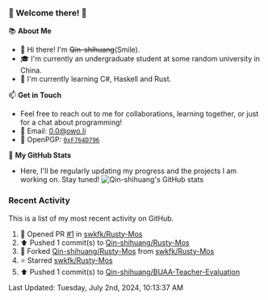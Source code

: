 ### 🌟 Welcome there! 🌟

📚 **About Me**
- 👋 Hi there! I'm ~~Qin-shihuang~~(Smile).
- 🎓 I'm currently an undergraduate student at some random university in China.
- 🌱 I'm currently learning C#, Haskell and Rust.

📫 **Get in Touch**
- Feel free to reach out to me for collaborations, learning together, or just for a chat about programming!
- 📩 Email: 0.0@owo.li
- 🔑 OpenPGP: [`0xF764D796`](https://keys.openpgp.org/vks/v1/by-fingerprint/99D5AF94A1585E16E14895EFBF6C0BF4F764D796)


📝 **My GitHub Stats**
- Here, I'll be regularly updating my progress and the projects I am working on. Stay tuned!
![Qin-shihuang's GitHub stats](https://github-readme-stats.vercel.app/api?username=Qin-shihuang&show_icons=true)

### Recent Activity

This is a list of my most recent activity on GitHub.

<!--RECENT_ACTIVITY:start-->
1. 💪 Opened PR [#1](https://github.com/swkfk/Rusty-Mos/pull/1) in [swkfk/Rusty-Mos](https://github.com/swkfk/Rusty-Mos)<br>
2. ⬆️ Pushed 1 commit(s) to [Qin-shihuang/Rusty-Mos](https://github.com/Qin-shihuang/Rusty-Mos)<br>
3. 🔱 Forked [Qin-shihuang/Rusty-Mos](https://github.com/Qin-shihuang/Rusty-Mos) from [swkfk/Rusty-Mos](https://github.com/swkfk/Rusty-Mos)<br>
4. ⭐ Starred [swkfk/Rusty-Mos](https://github.com/swkfk/Rusty-Mos)<br>
5. ⬆️ Pushed 1 commit(s) to [Qin-shihuang/BUAA-Teacher-Evaluation](https://github.com/Qin-shihuang/BUAA-Teacher-Evaluation)<br>
<!--RECENT_ACTIVITY:end-->

<!--RECENT_ACTIVITY:last_update-->
Last Updated: Tuesday, July 2nd, 2024, 10:13:37 AM
<!--RECENT_ACTIVITY:last_update_end-->
